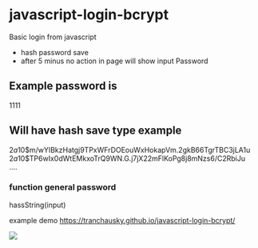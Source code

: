 # javascript-login-bcrypt

Basic login from javascript
- hash password save
- after 5 minus no action in page will show input Password

## Example password is
1111

## Will have hash save type example 
$2a$10$m/wYIBkzHatgj9TPxWFrDOEouWxHokapVm.2gkB66TgrTBC3jLA1u   
$2a$10$TP6wIx0dWtEMkxoTrQ9WN.G.j7jX22mFlKoPg8j8mNzs6/C2RbiJu   
....

### function general password
hassString(input)

example demo https://tranchausky.github.io/javascript-login-bcrypt/


<img src="https://i.imgur.com/0knTMyT.png">

